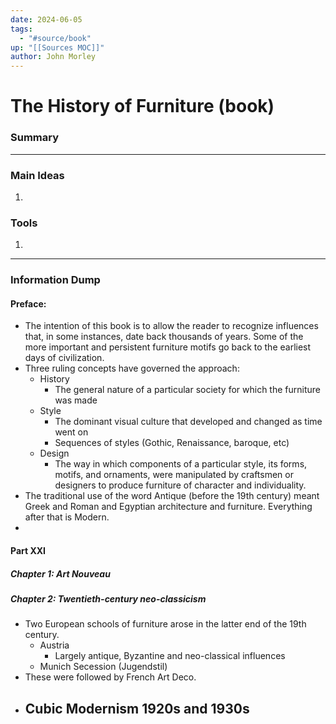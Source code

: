 ```yaml
---
date: 2024-06-05
tags:
  - "#source/book"
up: "[[Sources MOC]]"
author: John Morley
---
```

# The History of Furniture (book)


### Summary



---

### Main Ideas
1. 


### Tools
1. 


---
### Information Dump

#### Preface:
- The intention of this book is to allow the reader to recognize influences that, in some instances, date back thousands of years. Some of the more important and persistent furniture motifs go back to the earliest days of civilization.
- Three ruling concepts have governed the approach:
	- History
		- The general nature of a particular society for which the furniture was made
	- Style
		- The dominant visual culture that developed and changed as time went on
		- Sequences of styles (Gothic, Renaissance, baroque, etc)
	- Design
		- The way in which components of a particular style, its forms, motifs, and ornaments, were manipulated by craftsmen or designers to produce furniture of character and individuality.
- The traditional use of the word Antique (before the 19th century) meant Greek and Roman and Egyptian architecture and furniture. Everything after that is Modern.
- 

#### Part XXI

##### Chapter 1: Art Nouveau

##### Chapter 2: Twentieth-century neo-classicism
- Two European schools of furniture arose in the latter end of the 19th century.
	- Austria
		- Largely antique, Byzantine and neo-classical influences
	- Munich Secession (Jugendstil)
- These were followed by French Art Deco.
- Cubic Modernism 1920s and 1930s
	- 